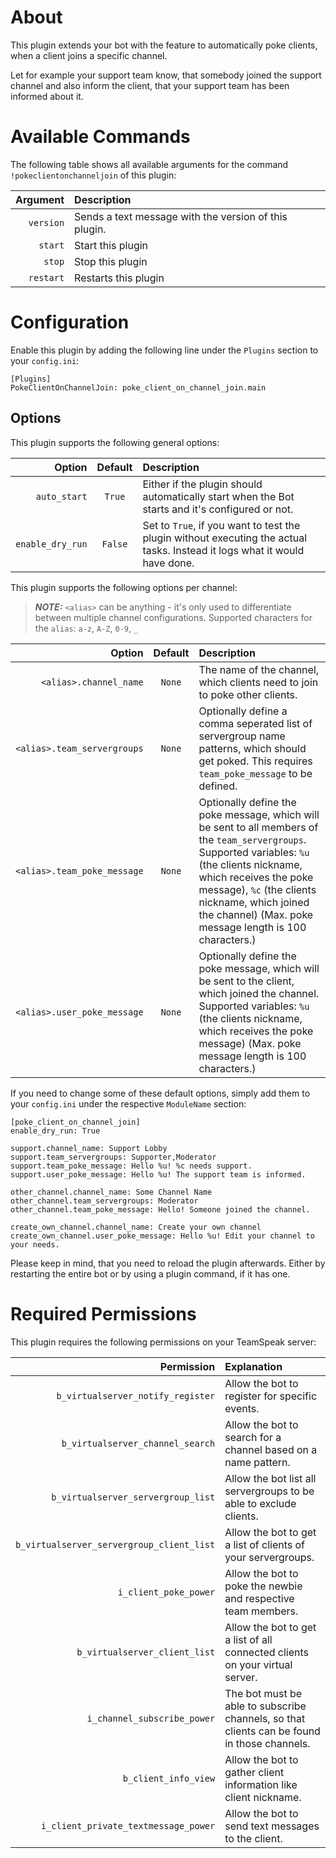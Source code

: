 # About

This plugin extends your bot with the feature to automatically poke clients, when a client joins a specific channel.

Let for example your support team know, that somebody joined the support channel and also inform the client, that your
support team has been informed about it.


# Available Commands

The following table shows all available arguments for the command `!pokeclientonchanneljoin` of this plugin:

| Argument | Description |
| ---: | :--- |
| `version` | Sends a text message with the version of this plugin. |
| `start` | Start this plugin |
| `stop` | Stop this plugin |
| `restart` | Restarts this plugin |


# Configuration

Enable this plugin by adding the following line under the `Plugins` section to your `config.ini`:

```
[Plugins]
PokeClientOnChannelJoin: poke_client_on_channel_join.main
```

## Options

This plugin supports the following general options:

| Option | Default | Description |
| ---: | :---: | :--- |
| `auto_start` | `True` | Either if the plugin should automatically start when the Bot starts and it's configured or not. |
| `enable_dry_run` | `False` | Set to `True`, if you want to test the plugin without executing the actual tasks. Instead it logs what it would have done. |

This plugin supports the following options per channel:

> **_NOTE:_** `<alias>` can be anything - it's only used to differentiate between multiple channel configurations. Supported characters for the `alias`: `a-z`, `A-Z`, `0-9`, `_`

| Option | Default | Description |
| ---: | :---: | :--- |
| `<alias>.channel_name` | `None` | The name of the channel, which clients need to join to poke other clients. |
| `<alias>.team_servergroups` | `None` | Optionally define a comma seperated list of servergroup name patterns, which should get poked. This requires `team_poke_message` to be defined. |
| `<alias>.team_poke_message` | `None` | Optionally define the poke message, which will be sent to all members of the `team_servergroups`. Supported variables: `%u` (the clients nickname, which receives the poke message), `%c` (the clients nickname, which joined the channel) (Max. poke message length is 100 characters.) |
| `<alias>.user_poke_message` | `None` | Optionally define the poke message, which will be sent to the client, which joined the channel. Supported variables: `%u` (the clients nickname, which receives the poke message) (Max. poke message length is 100 characters.) |

If you need to change some of these default options, simply add them to your `config.ini` under the respective `ModuleName` section:

```
[poke_client_on_channel_join]
enable_dry_run: True

support.channel_name: Support Lobby
support.team_servergroups: Supporter,Moderator
support.team_poke_message: Hello %u! %c needs support.
support.user_poke_message: Hello %u! The support team is informed.

other_channel.channel_name: Some Channel Name
other_channel.team_servergroups: Moderator
other_channel.team_poke_message: Hello! Someone joined the channel.

create_own_channel.channel_name: Create your own channel
create_own_channel.user_poke_message: Hello %u! Edit your channel to your needs.
```

Please keep in mind, that you need to reload the plugin afterwards. Either by restarting the entire bot or by using a plugin command, if it has one.


# Required Permissions

This plugin requires the following permissions on your TeamSpeak server:

| Permission | Explanation |
| ---: | :--- |
| `b_virtualserver_notify_register` | Allow the bot to register for specific events. |
| `b_virtualserver_channel_search` | Allow the bot to search for a channel based on a name pattern. |
| `b_virtualserver_servergroup_list` | Allow the bot list all servergroups to be able to exclude clients. |
| `b_virtualserver_servergroup_client_list` | Allow the bot to get a list of clients of your servergroups. |
| `i_client_poke_power` | Allow the bot to poke the newbie and respective team members. |
| `b_virtualserver_client_list` | Allow the bot to get a list of all connected clients on your virtual server. |
| `i_channel_subscribe_power` | The bot must be able to subscribe channels, so that clients can be found in those channels. |
| `b_client_info_view` | Allow the bot to gather client information like client nickname. |
| `i_client_private_textmessage_power` | Allow the bot to send text messages to the client. |
